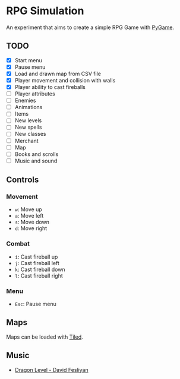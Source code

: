 # RPG Simulation

An experiment that aims to create a simple RPG Game with [PyGame](https://www.pygame.org/news).

## TODO

- [x] Start menu
- [x] Pause menu
- [x] Load and drawn map from CSV file
- [x] Player movement and collision with walls
- [x] Player ability to cast fireballs
- [ ] Player attributes
- [ ] Enemies
- [ ] Animations
- [ ] Items
- [ ] New levels
- [ ] New spells
- [ ] New classes
- [ ] Merchant
- [ ] Map
- [ ] Books and scrolls
- [ ] Music and sound

## Controls

### Movement

- `w`: Move up
- `a`: Move left
- `s`: Move down
- `d`: Move right

### Combat

- `i`: Cast fireball up
- `j`: Cast fireball left
- `k`: Cast fireball down
- `l`: Cast fireball right

### Menu

- `Esc`: Pause menu

## Maps

Maps can be loaded with [Tiled](https://www.mapeditor.org/).

## Music

- [Dragon Level - David Fesliyan](https://www.fesliyanstudios.com/royalty-free-music/download/dragon-level/2412)